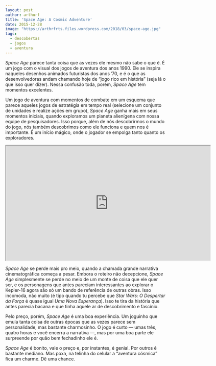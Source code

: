 ```yaml
---
layout: post
author: arthurf
title: 'Space Age: A Cosmic Adventure'
date: 2015-12-28
image: "https://arthrfrts.files.wordpress.com/2018/03/space-age.jpg"
tags:
  - descobertas
  - jogos
  - aventura
---
```


_Space Age_ parece tanta coisa que as vezes ele mesmo não sabe o que é. É um jogo com o visual dos jogos de aventura dos anos 1990. Ele se inspira naqueles desenhos animados futuristas dos anos ’70, e é o que as desenvolvedoras andam chamando hoje de “jogo rico em história” (seja lá o que isso quer dizer). Nessa confusão toda, porém, _Space Age_ tem momentos excelentes.

Um jogo de aventura com momentos de combate em um esquema que parece aqueles jogos de estratégia em tempo real (selecione um conjunto de unidades e realize ações em grupo), _Space Age_ ganha mais em seus momentos iniciais, quando exploramos um planeta alienígena com nossa equipe de pesquisadores. Isso porque, além de nós descobrirmos o mundo do jogo, nós também descobrimos como ele funciona e quem nos é importante. É um início mágico, onde o jogador se empolga tanto quanto os exploradores.

<iframe width="640" height="360" src="https://www.youtube-nocookie.com/embed/UInnWBuryf8"  allow="autoplay; encrypted-media" allowfullscreen></iframe>

_Space Age_ se perde mais pro meio, quando a chamada grande narrativa cinematográfica começa a pesar. Embora o roteiro não decepcione, _Space Age_ simplesmente se perde no meio de um monte de coisa que ele quer ser, e os personagens que antes pareciam interessantes ao explorar o Kepler-16 agora são só um bando de referência de outras obras. Isso incomoda, não muito (é tipo quando tu percebe que _Star Wars: O Despertar da Força_ é quase igual _Uma Nova Esperança_). Isso te tira da história que antes parecia bacana e que tinha aquele ar de descobrimento e fascínio.

Pelo preço, porém, _Space Age_ é uma boa experiência. Um joguinho que emula tanta coisa de outras épocas que as vezes parece sem personalidade, mas bastante charmosinho. O jogo é curto — umas três, quatro horas e você encerra a narrativa —, mas por uma boa parte ele surpreende por quão bem fechadinho ele é.

_Space Age_ é bonito, vale o preço e, por instantes, é genial. Por outros é bastante mediano. Mas poxa, na telinha do celular a “aventura cósmica” fica um charme. Dê uma chance.

